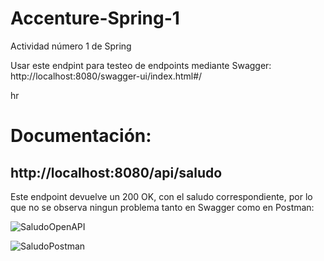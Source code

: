 # Accenture-Spring-1

Actividad número 1 de Spring

Usar este endpint para testeo de endpoints mediante Swagger: http://localhost:8080/swagger-ui/index.html#/

hr

# Documentación:

## http://localhost:8080/api/saludo
Este endpoint devuelve un 200 OK, con el saludo correspondiente, por lo que no se observa ningun problema tanto en Swagger como en Postman:

![SaludoOpenAPI](https://github.com/user-attachments/assets/2d48458c-9df0-4436-9ac4-0cf4534ecc54)

![SaludoPostman](https://github.com/user-attachments/assets/f1fd71ef-beba-44be-b270-b6176190786a)
